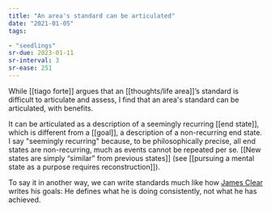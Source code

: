 ```yaml
---
title: "An area's standard can be articulated"
date: "2021-01-05"
tags:

- "seedlings"
sr-due: 2023-01-11
sr-interval: 3
sr-ease: 251
---
```


While [[tiago forte]] argues that an [[thoughts/life area]]’s standard is difficult to articulate and assess, I find that an area's standard can be articulated, with benefits.

It can be articulated as a description of a seemingly recurring [[end state]], which is different from a [[goal]], a description of a non-recurring end state. I say "seemingly recurring" because, to be philosophically precise, all end states are non-recurring, much as events cannot be repeated per se. [[New states are simply “similar” from previous states]] (see [[pursuing a mental state as a purpose requires reconstruction]]).

To say it in another way, we can write standards much like how [James Clear](craftdocs://open?blockId=A0914B11-A194-472A-9116-E349DEA7B254&spaceId=63534923-d6b9-bddc-93d1-c854ccf112a8) writes his goals: He defines what he is doing consistently, not what he has achieved.

